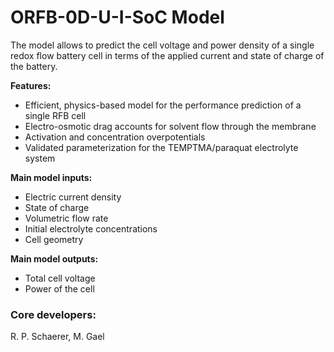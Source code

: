 # ORFB-0D-U-I-SoC Model
The model allows to predict the cell voltage and power density of a single redox flow battery cell in terms of the applied current and state of charge of the battery.

**Features:**
* Efficient, physics-based model for the performance prediction of a single RFB cell
* Electro-osmotic drag accounts for solvent flow through the membrane
* Activation and concentration overpotentials
* Validated parameterization for the TEMPTMA/paraquat electrolyte system

**Main model inputs:**
* Electric current density
* State of charge
* Volumetric flow rate
* Initial electrolyte concentrations
* Cell geometry

**Main model outputs:**
* Total cell voltage
* Power of the cell

### Core developers:
R. P. Schaerer, M. Gael
